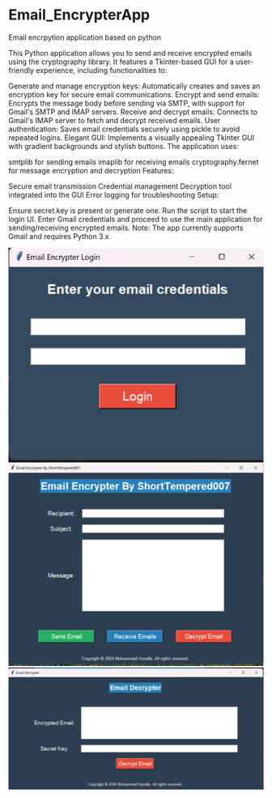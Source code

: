 # Email_EncrypterApp
Email encrpytion application based on python 


This Python application allows you to send and receive encrypted emails using the cryptography library. It features a Tkinter-based GUI for a user-friendly experience, including functionalities to:

Generate and manage encryption keys: Automatically creates and saves an encryption key for secure email communications.
Encrypt and send emails: Encrypts the message body before sending via SMTP, with support for Gmail's SMTP and IMAP servers.
Receive and decrypt emails: Connects to Gmail's IMAP server to fetch and decrypt received emails.
User authentication: Saves email credentials securely using pickle to avoid repeated logins.
Elegant GUI: Implements a visually appealing Tkinter GUI with gradient backgrounds and stylish buttons.
The application uses:

smtplib for sending emails
imaplib for receiving emails
cryptography.fernet for message encryption and decryption
Features:

Secure email transmission
Credential management
Decryption tool integrated into the GUI
Error logging for troubleshooting
Setup:

Ensure secret.key is present or generate one.
Run the script to start the login UI.
Enter Gmail credentials and proceed to use the main application for sending/receiving encrypted emails.
Note: The app currently supports Gmail and requires Python 3.x.

<img src="Screenshot 2024-07-23 134533.png" alt="1">

<img src="Screenshot 2024-07-23 134548.png" alt="2">

<img src="Screenshot 2024-07-23 134601.png" alt="3">


